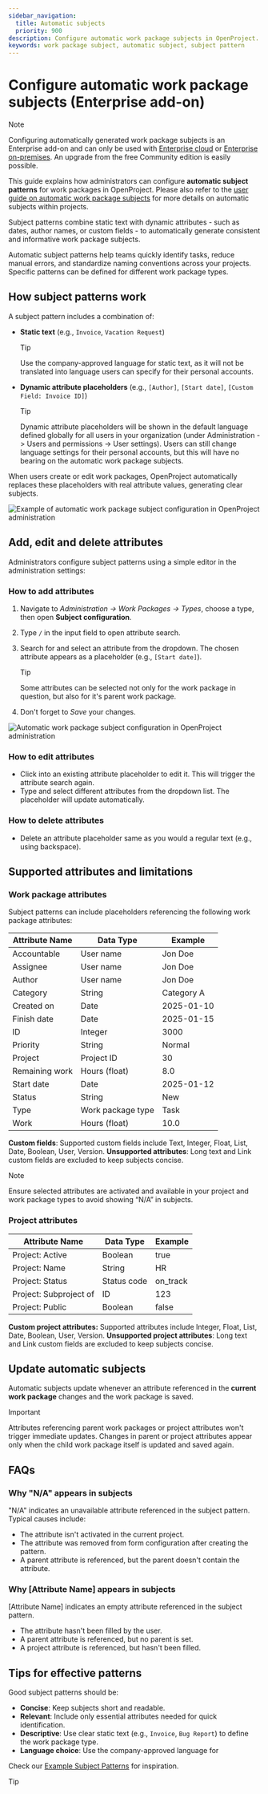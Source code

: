 ```yaml
---
sidebar_navigation:
  title: Automatic subjects
  priority: 900
description: Configure automatic work package subjects in OpenProject.
keywords: work package subject, automatic subject, subject pattern
---
```


# Configure automatic work package subjects (Enterprise add-on)

> [!NOTE]
> Configuring automatically generated work package subjects is an Enterprise add-on and can only be used with [Enterprise cloud](../../../../enterprise-guide/enterprise-cloud-guide/) or [Enterprise on-premises](../../../../enterprise-guide/enterprise-on-premises-guide/). An upgrade from the free Community edition is easily possible.

This guide explains how administrators can configure **automatic subject patterns** for work packages in OpenProject. Please also refer to the [user guide on automatic work package subjects](../../../../user-guide/work-packages/automatic-subjects/) for more details on automatic subjects within projects. 

Subject patterns combine static text with dynamic attributes - such as dates, author names, or custom fields - to automatically generate consistent and informative work package subjects.

Automatic subject patterns help teams quickly identify tasks, reduce manual errors, and standardize naming conventions across your projects. Specific patterns can be defined for different work package types.

## How subject patterns work

A subject pattern includes a combination of:

- **Static text** (e.g., `Invoice`, `Vacation Request`)

  > [!TIP]
  >
  > Use the company-approved language for static text, as it will not be translated into language users can specify for their personal accounts. 

- **Dynamic attribute placeholders** (e.g., `[Author]`, `[Start date]`, `[Custom Field: Invoice ID]`)

  > [!TIP]
  >
  > Dynamic attribute placeholders will be shown in the default language defined globally for all users in your organization (under Administration -> Users and permissions -> User settings). Users can still change language settings for their personal accounts, but this will have no bearing on the automatic work package subjects. 

When users create or edit work packages, OpenProject automatically replaces these placeholders with real attribute values, generating clear subjects.

![Example of automatic work package subject configuration in OpenProject administration](openproject_system_guide_work_package_automatic_subject_configuration_settings.png)

## Add, edit and delete attributes

Administrators configure subject patterns using a simple editor in the administration settings:

### How to add attributes

1. Navigate to *Administration → Work Packages → Types*, choose a type, then open **Subject configuration**.

2. Type `/` in the input field to open attribute search.

3. Search for and select an attribute from the dropdown. The chosen attribute appears as a placeholder (e.g., `[Start date]`).

   > [!TIP]
   >
   > Some attributes can be selected not only for the work package in question, but also for it's parent work package.

4. Don't forget to *Save* your changes. 

![Automatic work package subject configuration in OpenProject administration](openproject-automatic-subjects.gif)

### How to edit attributes

- Click into an existing attribute placeholder to edit it. This will trigger the attribute search again.
- Type and select different attributes from the dropdown list. The placeholder will update automatically.

### How to delete attributes

- Delete an attribute placeholder same as you would a regular text (e.g., using backspace).



## Supported attributes and limitations

### Work package attributes

Subject patterns can include placeholders referencing the following work package attributes:

| Attribute Name | Data Type         | Example    |
| -- | -- | - |
| Accountable    | User name         | Jon Doe    |
| Assignee       | User name         | Jon Doe    |
| Author         | User name         | Jon Doe    |
| Category       | String            | Category A |
| Created on     | Date              | 2025-01-10 |
| Finish date    | Date              | 2025-01-15 |
| ID             | Integer           | 3000       |
| Priority       | String            | Normal     |
| Project        | Project ID        | 30         |
| Remaining work | Hours (float)     | 8.0        |
| Start date     | Date              | 2025-01-12 |
| Status         | String            | New        |
| Type           | Work package type | Task       |
| Work           | Hours (float)     | 10.0       |

**Custom fields**: Supported custom fields include Text, Integer, Float, List, Date, Boolean, User, Version.
**Unsupported attributes**: Long text and Link custom fields are excluded to keep subjects concise.

> [!NOTE] 
> Ensure selected attributes are activated and available in your project and work package types to avoid showing “N/A” in subjects.

### Project attributes

| Attribute Name         | Data Type   | Example  |
| - | -- | -- |
| Project: Active        | Boolean     | true     |
| Project: Name          | String      | HR       |
| Project: Status        | Status code | on_track |
| Project: Subproject of | ID          | 123      |
| Project: Public        | Boolean     | false    |

**Custom project attributes:** Supported attributes include Integer, Float, List, Date, Boolean, User, Version.
**Unsupported project attributes**: Long text and Link custom fields are excluded to keep subjects concise.


## Update automatic subjects

Automatic subjects update whenever an attribute referenced in the **current work package** changes and the work package is saved.

> [!IMPORTANT] 
> Attributes referencing parent work packages or project attributes won't trigger immediate updates. Changes in parent or project attributes appear only when the child work package itself is updated and saved again.

## FAQs
### Why "N/A" appears in subjects

"N/A" indicates an unavailable attribute referenced in the subject pattern. Typical causes include:

- The attribute isn't activated in the current project.
- The attribute was removed from form configuration after creating the pattern.
- A parent attribute is referenced, but the parent doesn't contain the attribute.

### Why [Attribute Name] appears in subjects

[Attribute Name] indicates an empty attribute referenced in the subject pattern.

- The attribute hasn't been filled by the user.
- A parent attribute is referenced, but no parent is set.
- A project attribute is referenced, but hasn't been filled.


## Tips for effective patterns

Good subject patterns should be:

- **Concise**: Keep subjects short and readable.
- **Relevant**: Include only essential attributes needed for quick identification.
- **Descriptive**: Use clear static text (e.g., `Invoice`, `Bug Report`) to define the work package type.
- **Language choice**: Use the company-approved language for 

Check our [Example Subject Patterns](https://www.openproject.org/blog/automatically-generated-work-package-subjects/) for inspiration.

> [!TIP]
>
> 

